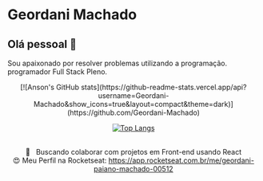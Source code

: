 
# Geordani Machado

## Olá pessoal 👋
Sou apaixonado por resolver problemas utilizando a programação. <br/>
programador Full Stack Pleno.

<div align="center">
[![Anson's GitHub stats](https://github-readme-stats.vercel.app/api?username=Geordani-Machado&show_icons=true&layout=compact&theme=dark)](https://github.com/Geordani-Machado)

[![Top Langs](https://github-readme-stats.vercel.app/api/top-langs/?username=Geordani-Machado&layout=compact&theme=dark)](https://github.com/Geordani-Machado)

 <div/>

 <br/> :purple_heart: &nbsp; Buscando colaborar com projetos em Front-end usando React
 <br/> :heart_eyes: Meu Perfil na Rocketseat: https://app.rocketseat.com.br/me/geordani-paiano-machado-00512
